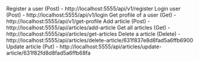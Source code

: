 Register a user (Post) - http://localhost:5555/api/v1/register
Login user (Post) - http://localhost:5555/api/v1/login
Get profile of a user (Get) - http://localhost:5555/api/v1/get-profile
Add article (Post) - http://localhost:5555/api/articles/add-article
Get all articles (Get) - http://localhost:5555/api/articles/get-articles
Delete a article (Delete) - http://localhost:5555/api/articles/delete-article/631f837e8d8fad5a6ffb6900
Update article (Put) - http://localhost:5555/api/articles/update-article/631f82fd8d8fad5a6ffb68fa